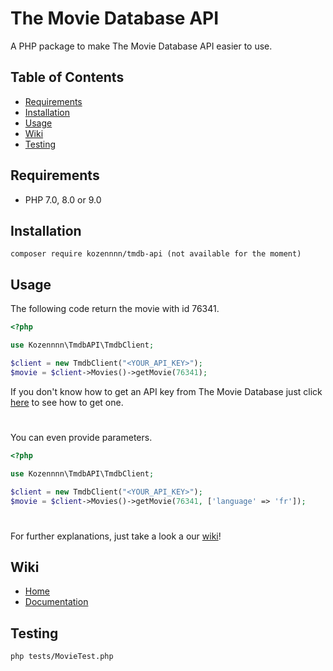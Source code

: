 # The Movie Database API

A PHP package to make The Movie Database API easier to use. 

## Table of Contents

* [Requirements](#requirements)  
* [Installation](#installation)
* [Usage](#usage)
* [Wiki](#wiki)
* [Testing](#testing)

## Requirements

* PHP 7.0, 8.0 or 9.0

## Installation

```
composer require kozennnn/tmdb-api (not available for the moment)
```

## Usage

The following code return the movie with id 76341.

```php
<?php

use Kozennnn\TmdbAPI\TmdbClient;

$client = new TmdbClient("<YOUR_API_KEY>");
$movie = $client->Movies()->getMovie(76341);

```

If you don't know how to get an API key from The Movie Database just click [here](https://developers.themoviedb.org/3/getting-started/introduction) to see how to get one.

#

You can even provide parameters.

```php
<?php

use Kozennnn\TmdbAPI\TmdbClient;

$client = new TmdbClient("<YOUR_API_KEY>");
$movie = $client->Movies()->getMovie(76341, ['language' => 'fr']);

```
#

For further explanations, just take a look a our [wiki](https://github.com/kozennnn/tmdb-api/wiki)!

## Wiki

* [Home](https://github.com/kozennnn/tmdb-api/wiki)
* [Documentation](https://github.com/kozennnn/tmdb-api/wiki/Documentation)

## Testing

```
php tests/MovieTest.php
```